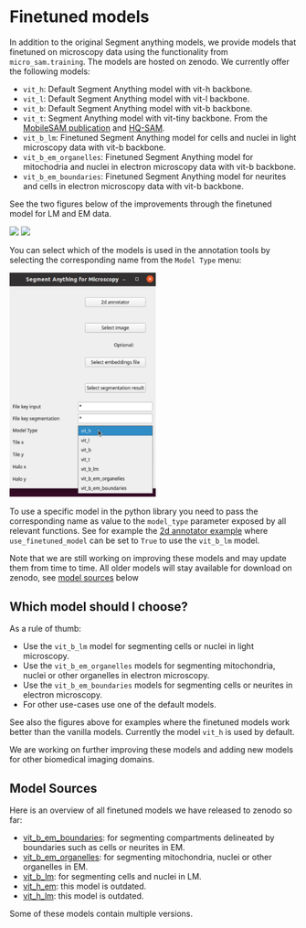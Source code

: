 # Finetuned models

In addition to the original Segment anything models, we provide models that finetuned on microscopy data using the functionality from `micro_sam.training`.
The models are hosted on zenodo. We currently offer the following models:
- `vit_h`: Default Segment Anything model with vit-h backbone.
- `vit_l`: Default Segment Anything model with vit-l backbone.
- `vit_b`: Default Segment Anything model with vit-b backbone.
- `vit_t`: Segment Anything model with vit-tiny backbone. From the [MobileSAM publication](https://arxiv.org/abs/2306.14289) and [HQ-SAM](https://arxiv.org/abs/2306.01567). 
- `vit_b_lm`: Finetuned Segment Anything model for cells and nuclei in light microscopy data with vit-b backbone.
- `vit_b_em_organelles`: Finetuned Segment Anything model for mitochodria and nuclei in electron microscopy data with vit-b backbone.
- `vit_b_em_boundaries`: Finetuned Segment Anything model for neurites and cells in electron microscopy data with vit-b backbone.

See the two figures below of the improvements through the finetuned model for LM and EM data. 

<img src="https://raw.githubusercontent.com/computational-cell-analytics/micro-sam/master/doc/images/lm_comparison.png" width="768">

<img src="https://raw.githubusercontent.com/computational-cell-analytics/micro-sam/master/doc/images/em_comparison.png" width="768">

You can select which of the models is used in the annotation tools by selecting the corresponding name from the `Model Type` menu:

<img src="https://raw.githubusercontent.com/computational-cell-analytics/micro-sam/master/doc/images/model-type-selector.png" width="256">

To use a specific model in the python library you need to pass the corresponding name as value to the `model_type` parameter exposed by all relevant functions.
See for example the [2d annotator example](https://github.com/computational-cell-analytics/micro-sam/blob/master/examples/annotator_2d.py#L62) where `use_finetuned_model` can be set to `True` to use the `vit_b_lm` model.

Note that we are still working on improving these models and may update them from time to time. All older models will stay available for download on zenodo, see [model sources](#model-sources) below


## Which model should I choose?

As a rule of thumb:
- Use the `vit_b_lm` model for segmenting cells or nuclei in light microscopy.
- Use the `vit_b_em_organelles` models for segmenting mitochondria, nuclei or other organelles in electron microscopy.
- Use the `vit_b_em_boundaries` models for segmenting cells or neurites in electron microscopy.
- For other use-cases use one of the default models.

See also the figures above for examples where the finetuned models work better than the vanilla models.
Currently the model `vit_h` is used by default.

We are working on further improving these models and adding new models for other biomedical imaging domains.


## Model Sources

Here is an overview of all finetuned models we have released to zenodo so far:
- [vit_b_em_boundaries](https://zenodo.org/records/10524894): for segmenting compartments delineated by boundaries such as cells or neurites in EM.
- [vit_b_em_organelles](https://zenodo.org/records/10524828): for segmenting mitochondria, nuclei or other organelles in EM.
- [vit_b_lm](https://zenodo.org/records/10524791): for segmenting cells and nuclei in LM.
- [vit_h_em](https://zenodo.org/records/8250291): this model is outdated.
- [vit_h_lm](https://zenodo.org/records/8250299): this model is outdated.

Some of these models contain multiple versions.
